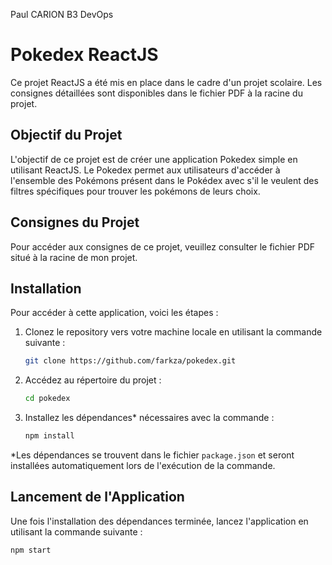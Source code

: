 Paul CARION B3 DevOps

# Pokedex ReactJS

Ce projet ReactJS a été mis en place dans le cadre d'un projet scolaire. Les consignes détaillées sont disponibles dans le fichier PDF à la racine du projet.

## Objectif du Projet

L'objectif de ce projet est de créer une application Pokedex simple en utilisant ReactJS. Le Pokedex permet aux utilisateurs d'accéder à l'ensemble des Pokémons présent dans le Pokédex avec s'il le veulent des filtres spécifiques pour trouver les pokémons de leurs choix.

## Consignes du Projet

Pour accéder aux consignes de ce projet, veuillez consulter le fichier PDF situé à la racine de mon projet.

## Installation

Pour accéder à cette application, voici les étapes :

1. Clonez le repository vers votre machine locale en utilisant la commande suivante :

    ```bash
    git clone https://github.com/farkza/pokedex.git
    ```

2. Accédez au répertoire du projet :

    ```bash
    cd pokedex
    ```

3. Installez les dépendances* nécessaires avec la commande :

    ```bash
    npm install
    ```

*Les dépendances se trouvent dans le fichier `package.json` et seront installées automatiquement lors de l'exécution de la commande.

## Lancement de l'Application

Une fois l'installation des dépendances terminée, lancez l'application en utilisant la commande suivante :

```bash
npm start
